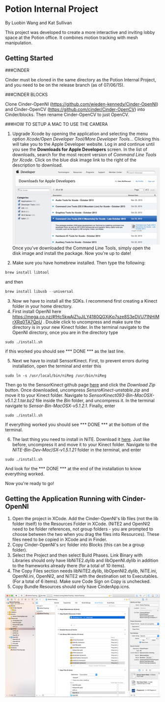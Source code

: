 # Potion Internal Project

By Luobin Wang and Kat Sullivan


This project was developed to create a more interactive and inviting lobby space at the Potion office. It combines motion tracking with mesh manipulation.

## Getting Started

###CINDER

Cinder must be cloned in the same directory as the Potion Internal Project, and you need to be on the release branch (as of 07/06/15). 

###CINDER BLOCKS

Clone Cinder-OpenNI (https://github.com/wieden-kennedy/Cinder-OpenNI) and Cinder-OpenCV (https://github.com/cinder/Cinder-OpenCV) into Cinder/blocks. Then rename Cinder-OpenCV to just OpenCV.

###HOW TO SETUP A MAC TO USE THE CAMERA

1. Upgrade Xcode by opening the application and selecting the menu option *Xcode/Open Developer Tool/More Developer Tools..*. Clicking this will take you to the Apple Developer website. Log in and continue until you see the **Downloads for Apple Developers** screen. In the list of downloads, search for the most recent version of *Command Line Tools for Xcode*. Click on the blue disk image link to the right of the description to download.
![picture](../../images/install-mavericks-command-line-tools.png?raw=true)
Once you've downloaded the Command Line Tools, simply open the disk image and install the package. Now you're up to date!

2. Make sure you have homebrew installed. Then type the following:

~~~powershell
brew install libtool
~~~
and then

~~~powershell
brew install libusb --universal
~~~

3. Now we have to install all the SDKs. I recommend first creating a Kinect folder in your home directory.
4. First install OpenNI here https://mega.co.nz/#!Hc5kwAiZ!uJiLY4180QGXjKp7sze8S3eDVU71NHiMrXRq0TA7QpU . Double click to uncompress and make sure the directory is in your new Kinect folder. In the terminal navigate to the OpenNI directory, once you are in the directory type

```
sudo ./install.sh
```
if this worked you should see *** DONE *** as the last line.

5. Next we have to install SensorKinect. First, to prevent errors during installation, open the terminal and enter this

```
sudo ln -s /usr/local/bin/niReg /usr/bin/niReg
```

Then go to the SensorKinect github page [here](https://github.com/avin2/SensorKinect) and click the *Download Zip* button. Once downloaded, uncompress *SensroKinect-unstable.zip* and move it to your Kinect folder. Navigate to *SensorKinect093-Bin-MacOSX-v5.1.2.1.tar.bz2* file inside the *Bin* folder, and uncompress it. In the terminal navigate to *Sensor-Bin-MacOSX-v5.1.2.1*. Finally, enter

```
sudo ./install.sh
```

If everything worked you should see *** DONE *** at the bottom of the terminal.

6. The last thing you need to install in NiTE. Download it [here](https://mega.co.nz/#!nZYwgJiQ!m091FXc4U6GwjRfpHK-puPvBjkHdWc6KmQH-_RzXfOw). Just like before, uncompress it and move it to your Kinect folder. Navigate to the *NITE-Bin-Dev-Mac)SX-v1.5.1.21* folder in the terminal, and enter 

```
sudo ./install.sh
```
And look for the *** DONE *** at the end of the installation to know everything worked. 

Now you're ready to go!
 
## Getting the Application Running with Cinder-OpenNI

1. Open the project in XCode. Add the Cinder-OpenNI's lib files (not the lib folder itself) to the Resources Folder in XCode. (NiTE2 and OpenNI2 need to be folder references, not group folders - you are prompted to choose between the two when you drag the files into Resources). These files need to be copied in XCode and in Finder.
2. Copy Cinder-OpenNI's src folder into Blocks (this can be a group folder).
3. Select the Project and then select Build Phases. Link Binary with Libraries should only have libNiTE2.dylib and libOpenNI.dylib in addition to the frameworks already there (for a total of 10 items).
4. The Copy Files section needs libNiTE2.dylib, libOpenNI2.dylib, NiTE.ini, OpenNI.ini, OpenNI2, and NiTE2 with the destination set to Executables. (For a total of 6 items). Make sure Code Sign on Copy is unchecked.
5. Copy Bundle Resources should only have CinderApp.icns.

![photo of xcode setup](../../images/xcode.png?raw=true)
 